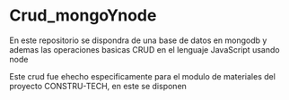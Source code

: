 # Crud_mongoYnode
En este repositorio se dispondra de una base de datos en mongodb y ademas las operaciones basicas CRUD en el lenguaje JavaScript usando node

Este crud fue ehecho especificamente para el modulo de materiales del proyecto CONSTRU-TECH, en este se disponen 
